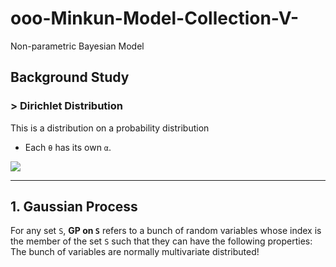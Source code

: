 # ooo-Minkun-Model-Collection-V-
Non-parametric Bayesian Model

## Background Study
### > Dirichlet Distribution
This is a distribution on a probability distribution
 - Each `θ` has its own `α`.
<img src="https://user-images.githubusercontent.com/31917400/70058429-c9243780-15d6-11ea-8fba-deac7aa8066e.jpg" />

--------------------------------------------------------------------------------------------------------------------

## 1. Gaussian Process
For any set `S`, **GP on `S`** refers to a bunch of random variables whose index is the member of the set `S` such that they can have the following properties: The bunch of variables are normally multivariate distributed! 
























